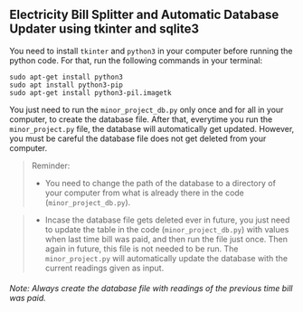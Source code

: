 ## Electricity Bill Splitter and Automatic Database Updater using tkinter and sqlite3

You need to install ```tkinter``` and ```python3``` in your computer before running the python code. For that, run the following commands in your terminal:
```
sudo apt-get install python3
sudo apt install python3-pip
sudo apt-get install python3-pil.imagetk
```

You just need to run the ```minor_project_db.py``` only once and for all in your computer, to create the database file.
After that, everytime you run the ```minor_project.py``` file, the database will automatically get updated. However, you must be careful the database file does not get deleted from your computer.

>Reminder: 
>* You need to change the path of the database to a directory of your computer from what is already there in the code (```minor_project_db.py```).
         
>* Incase the database file gets deleted ever in future, you just need to update the table in the code (```minor_project_db.py```) with values when last time bill was paid, and then run the file just once. Then again in future, this file is not needed to be run. The ```minor_project.py``` will automatically update the database with the current readings given as input.

###### Note: Always create the database file with readings of the previous time bill was paid.
